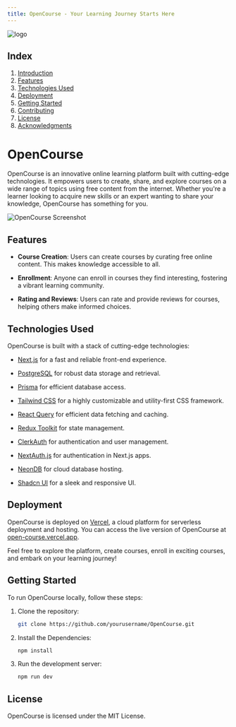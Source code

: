 ```yaml
---
title: OpenCourse - Your Learning Journey Starts Here
---
```


![logo](https://i.ibb.co/Lp8Gg38/Open-Course-3.png)

## Index

1. [Introduction](#opencourse)
2. [Features](#features)
3. [Technologies Used](#technologies-used)
4. [Deployment](#deployment)
5. [Getting Started](#getting-started)
5. [Contributing](#contributing)
7. [License](#license)
7. [Acknowledgments](#acknowledgments)

# OpenCourse

OpenCourse is an innovative online learning platform built with cutting-edge technologies. It empowers users to create, share, and explore courses on a wide range of topics using free content from the internet. Whether you're a learner looking to acquire new skills or an expert wanting to share your knowledge, OpenCourse has something for you.

![OpenCourse Screenshot](https://i.ibb.co/f1LRtYd/1.png)

## Features

- **Course Creation**: Users can create courses by curating free online content. This makes knowledge accessible to all.

- **Enrollment**: Anyone can enroll in courses they find interesting, fostering a vibrant learning community.

- **Rating and Reviews**: Users can rate and provide reviews for courses, helping others make informed choices.

## Technologies Used

OpenCourse is built with a stack of cutting-edge technologies:

- [Next.js](https://nextjs.org/) for a fast and reliable front-end experience.
  
- [PostgreSQL](https://www.postgresql.org/) for robust data storage and retrieval.
  
- [Prisma](https://www.prisma.io/) for efficient database access.
  
- [Tailwind CSS](https://tailwindcss.com/) for a highly customizable and utility-first CSS framework.
  
- [React Query](https://react-query.tanstack.com/) for efficient data fetching and caching.
  
- [Redux Toolkit](https://redux-toolkit.js.org/) for state management.
  
- [ClerkAuth](https://clerk.dev/) for authentication and user management.
  
- [NextAuth.js](https://next-auth.js.org/) for authentication in Next.js apps.
  
- [NeonDB](https://neondb.io/) for cloud database hosting.
  
- [Shadcn UI](https://shadcn-ui.com/) for a sleek and responsive UI.

## Deployment

OpenCourse is deployed on [Vercel](https://vercel.com/), a cloud platform for serverless deployment and hosting. You can access the live version of OpenCourse at [open-course.vercel.app](https://your-vercel-app-url.com).

Feel free to explore the platform, create courses, enroll in exciting courses, and embark on your learning journey!

## Getting Started

To run OpenCourse locally, follow these steps:

1. Clone the repository:

   ```bash
   git clone https://github.com/yourusername/OpenCourse.git
   ```

2. Install the Dependencies:

    ```bash
   npm install
   ```

3. Run the development server:

    ```bash
   npm run dev
   ```

## License

OpenCourse is licensed under the MIT License.